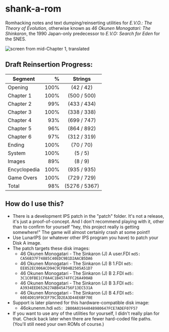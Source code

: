 # shank-a-rom
Romhacking notes and text dumping/reinserting utilities for *E.V.O.: The Theory of Evolution*, otherwise known as *46 Okunen Monogatari: The Shinkaron*, the 1990 Japan-only predecessor to *E.V.O: Search for Eden* for the SNES.

![screen from mid-Chapter 1, translated](https://raw.githubusercontent.com/hollowaytape/shank-a-rom/master/img/evidence_02.png)

## Draft Reinsertion Progress:
| Segment      | %    | Strings      |
| -------------|-----:|:------------:|
| Opening      |100%  |  (42 / 42)   |
| Chapter 1    |100%  | (500 / 500)  |
| Chapter 2    | 99%  | (433 / 434)  |
| Chapter 3    |100%  | (338 / 338)  |
| Chapter 4    | 93%  | (699 / 747)  |
| Chapter 5    | 96%  | (864 / 892)  |
| Chapter 6    | 97%  | (312 / 319)  |
| Ending       |100%  |  (70 / 70)   |
| System       |100%  |   (5 / 5)    |
| Images       | 89%  |   (8 / 9)    |
| Encyclopedia |100%  | (935 / 935)  |
| Game Overs   |100%  | (729 / 729)  |
| Total        | 98%  |(5276 / 5367) |

## How do I use this?
* There is a development IPS patch in the "patch" folder. It's not a release, it's just a proof-of-concept. And I don't recommend playing with it, other than to confirm for yourself "hey, this project really is getting somewhere!" The game will almost certainly crash at some point!!
* Use LunarIPS (or whatever other IPS program you have) to patch your Disk A image.
* The patch targets these disk images:
	* 46 Okunen Monogatari - The Sinkaron (J) A user.FDI `md5: CA56B37F74885C40EDC9B1D2AACB5DA6`
	* 46 Okunen Monogatari - The Sinkaron (J) B 1.FDI `md5: EE852EC006ACD94C9CFB04B2505A51D7`
	* 46 Okunen Monogatari - The Sinkaron (J) B 2.FDI `md5: 3C1C0FBE1CF0A4C1B4574FFC26A490AB`
	* 46 Okunen Monogatari - The Sinkaron (J) B 3.FDI `md5: A3934EED652627ABB45A756F13EC531A`
	* 46 Okunen Monogatari - The Sinkaron (J) B 4.FDI `md5: 60E4D019F0CEF79C3D2EA3D44E6BF70E`
* Support is later planned for this hardware-compatible disk image:
	* 46okunenm.hdi `md5: 2B00A01944048980647FCE7ADEF07F57`
* If you want to use any of the utilities for yourself, I didn't really plan for that. Check back later when there are fewer hard-coded file paths. (You'll still need your own ROMs of course.)